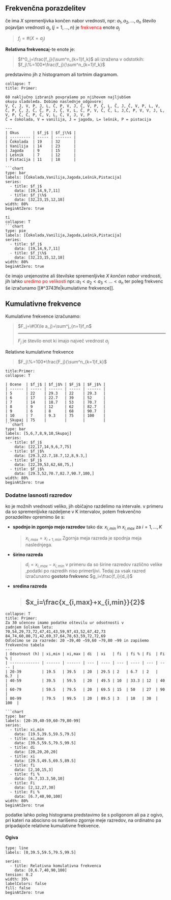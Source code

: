 ## Frekvenčna porazdelitev
če ima $X$ spremenljivka končen nabor vrednosti, npr: $a_1,a_2,...,a_n$
število pojavljan vrednosti $a_j,(j=1,...,n)$ je <span style="color:red">frekvenca</span> enote $a_j$
>$f_j=\#(X=a_j)$

**Relativna frekvenca**j-te enote je:
>$f^0_j=\frac{f_j}{\sum^n_{k=1}f_k}$
>ali izražena v odstotkih:
>$f_j\%=100*\frac{f_j}{\sum^n_{k=1}f_k}$

predstavimo jih z histogramom ali tortnim diagramom. 

```ad-example
collapse: T
title: Primer:

60 naključno izbranih povprašamo po njihovem najljubšem  
okusu sladoleda. Dobimo naslednje odgovore:  
V, Č, J, V, P, J, L, Č, P, V, J, Č, V, P, Č, L, Č, J, Č, V, P, L, V, Č, P, Č, J, Č, Č, P, J, Č, V, L, Č, P, V, Č, Č, L, J,Č, P, V, V, J, L, V, P, Č, Č, P, Č, V, L, Č, V, J, V, P  
Č = čokolada, V = vanilija, J = jagoda, L= lešnik, P = pistacija

---
| Okus      | $f_j$ | $f_j\%$ |
| --------- | ----- | ------- |
| Čokolada  | 19    | 32      |
| Vanilija  | 14    | 23      |
| Jagoda    | 9     | 15      |
| Lešnik    | 7     | 12      |
| Pistacija | 11    | 18      |

```chart
type: bar
labels: [Čokolada,Vanilija,Jagoda,Lešnik,Pistacija]
series:
  - title: $f_j$
    data: [19,14,9,7,11]
  - title: $f_j\%$
    data: [32,23,15,12,18]
width: 80%
beginAtZero: true
```
```ad-example
ti
collapse: T
```chart
type: pie
labels: [Čokolada,Vanilija,Jagoda,Lešnik,Pistacija]
series:
  - title: $f_j$
	data: [19,14,9,7,11]
  - title: $f_j\%$
	data: [32,23,15,12,18]
width: 80%
beginAtZero: true

```
če imajo urejenostne ali številske spremenljivke $X$ *končen nabor* vrednosti, jih lahko <span style="color:red">uredimo po velikosti</span> npr.:$a_1<a_2<a_3<...<a_n$ ter poleg frekvenc še izračunamo [[#^3743fe|kumulativne frekvence]].
## Kumulativne frekvence
Kumulativne frekvence izračunamo:
>$F_j=\#(X\le a_j)=\sum^j_{n=1}f_n$
>____
>$F_j$ je število enot ki imajo največ vrednost $a_j$

Relativne kumulativne frekvence
>$F_j\%=100*\frac{F_j}{\sum^n_{k=1}f_k}$

```ad-example
title:Primer:
collapse: T

| Ocene  | $f_j$ | $f_j$% | $F_j$ | $F_j$% |
| ------ | ----- | ------ | ----- | ------ |
| 5      | 22    | 29.3   | 22    | 29.3   |
| 6      | 17    | 22.7   | 39    | 52     |
| 7      | 14    | 18.7   | 53    | 70.7   |
| 8      | 9     | 12     | 62    | 82.7   |
| 9      | 6     | 8      | 68    | 90.7   |
| 10     | 7     | 9.3    | 75    | 100    |
| Skupaj | 75    |        |       |        |
```chart
type: bar
labels: [5,6,7,8,9,10,Skupaj]
series:
  - title: $f_j$
    data: [22,17,14,9,6,7,75]
  - title: $f_j$%
    data: [29.3,22.7,18.7,12,8,9.3,]
  - title: $F_j$
    data: [22,39,53,62,68,75,]
  - title: $F_j$%
    data: [29.3,52,70.7,82.7,90.7,100,]
width: 80%
beginAtZero: true
```
### Dodatne lasnosti razredov
ko je možnih vrednosti veliko, jih običajno razdelimo na intervale. v primeru da so spremenljivke razdeljene v K intervalov, potem frekvenčno porazdelitev opremimo še s:
- **spodnjo in zgornjo mejo razredov** tako da:
	$x_{i,min}$ in $x_{i,max}$ za $i=1,...,K$
	>$x_{i,max}=x_{i+1,min}$
	Zgornja meja razreda je spodnja meja naslednjega.
- **širino razreda**
	>$d_i=x_{i,max}-x_{i,min}$
	v primeru da so širine razredov različno velike ,podatki po razredih niso primerljivi. Tedaj za vsak razred izračunamo **gostoto frekvenc**
	$g_i=\frac{f_i}{d_i}$
	
- **sredina razreda**
	>$x_i=\frac{x_{i,max}+x_{i,min}}{2}$
	>--

```ad-example
collapse: T
title: Primer:
Za 30 učencev imamo podatke oštevilu ur odsotnosti v  
zadnjem šolskem letu:  
70,54,29,73,72,47,41,43,59,97,43,52,67,42,73  
84,74,60,80,71,42,69,37,64,78,63,59,72,72,69  
Odločimo se za razrede: 20 −39,40 −59,60 −79,80 −99 in zapišemo  
frekvenčno tabelo
---
| Odsotnost (h) | xi,min | xi,max | di  | xi   | fi  | fi % | Fi  | Fi % |
| ------------- | ------ | ------ | --- | ---- | --- | ---- | --- | ---- |
| 20-39         | 19.5   | 39.5   | 20  | 29.5 | 2   | 6.7  | 2   | 6.7  |
| 40-59         | 39.5   | 59.5   | 20  | 49.5 | 10  | 33.3 | 12  | 40   |
| 60-79         | 59.5   | 79.5   | 20  | 69.5 | 15  | 50   | 27  | 90   | 
| 80-99         | 79.5   | 99.5   | 20  | 89.5 | 3   | 10   | 30  | 100  |

```chart
type: bar
labels: [20-39,40-59,60-79,80-99]
series:
  - title: xi,min
    data: [19.5,39.5,59.5,79.5]
  - title: xi,max
    data: [39.5,59.5,79.5,99.5]
  - title: di
    data: [20,20,20,20]
  - title: xi
    data: [29.5,49.5,69.5,89.5]
  - title: fi
    data: [2,10,15,3]
  - title: fi %
    data: [6.7,33.3,50,10]
  - title: Fi
    data: [2,12,27,30]
  - title: Fi %
    data: [6.7,40,90,100]
width: 80%
beginAtZero: true
```
podatke lahko poleg histograma predstavimo še s poligonom ali pa z ogivo, pri kateri na abscisno os narišemo zgornje meje razredov, na ordinatno pa pripadajoče relativne kumulativne frekvence.
#### Ogiva
```chart
type: line
labels: [0,39.5,59.5,79.5,99.5]

series:
  - title: Relativna komulativna frekvenca
    data: [0,6.7,40,90,100]
tension: 0.2
width: 35%
labelColors: false
fill: false
beginAtZero: true
```